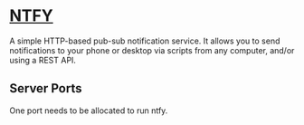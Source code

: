# [NTFY](https://ntfy.sh/)

A simple HTTP-based pub-sub notification service. It allows you to send notifications to your phone or desktop via scripts from any computer, and/or using a REST API.

## Server Ports

One port needs to be allocated to run ntfy.
